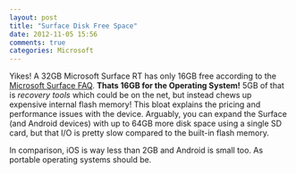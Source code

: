 ```yaml
---
layout: post
title: "Surface Disk Free Space"
date: 2012-11-05 15:56
comments: true
categories: Microsoft
---
```


Yikes! A 32GB Microsoft Surface RT has only 16GB free according to the [Microsoft Surface FAQ](http://www.microsoft.com/Surface/en-US/support/surface-with-windows-RT/files-folders-and-online-storage/surface-disk-space-faq). **Thats 16GB for the Operating System!** 5GB of that is *recovery tools* which could be on the net, but instead chews up expensive internal flash memory! This bloat explains the pricing and performance issues with the device. Arguably, you can expand the Surface (and Android devices) with up to 64GB more disk space using a single SD card, but that I/O is pretty slow compared to the built-in flash memory.

In comparison, iOS is way less than 2GB and Android is small too. As portable operating systems should be.